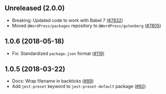 ## Unreleased (2.0.0)

- Breaking: Updated code to work with Babel 7 ([#7832](https://github.com/WordPress/gutenberg/pull/7832))
- Moved `@WordPress/packages` repository to `@WordPress/gutenberg` ([#7805](https://github.com/WordPress/gutenberg/pull/7805))

## 1.0.6 (2018-05-18)

- Fix: Standardized `package.json` format  ([#119](https://github.com/WordPress/packages/pull/119))

## 1.0.5 (2018-03-22)

-  Docs: Wrap filename in backticks ([#89](https://github.com/WordPress/packages/pull/89))
-  Add `jest-preset` keyword to `jest-preset-default` package ([#92](https://github.com/WordPress/packages/pull/92))
